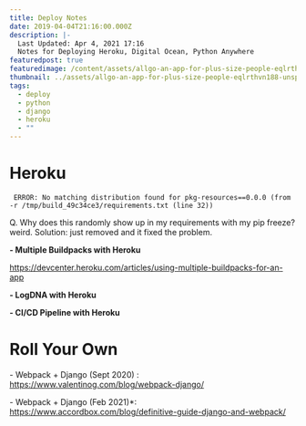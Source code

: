 ```yaml
---
title: Deploy Notes
date: 2019-04-04T21:16:00.000Z
description: |-
  Last Updated: Apr 4, 2021 17:16
  Notes for Deploying Heroku, Digital Ocean, Python Anywhere 
featuredpost: true
featuredimage: /content/assets/allgo-an-app-for-plus-size-people-eqlrthvn188-unsplash.jpg
thumbnail: ../assets/allgo-an-app-for-plus-size-people-eqlrthvn188-unsplash.jpg
tags:
  - deploy
  - python
  - django
  - heroku
  - ""
---
```

# Heroku

```
 ERROR: No matching distribution found for pkg-resources==0.0.0 (from -r /tmp/build_49c34ce3/requirements.txt (line 32))
```

Q. Why does this randomly show up in my requirements with my pip freeze? weird. Solution: just removed and it fixed the problem.

**\- Multiple Buildpacks with Heroku** 

<https://devcenter.heroku.com/articles/using-multiple-buildpacks-for-an-app>

**\- LogDNA with Heroku**

**\- CI/CD Pipeline with Heroku**

# Roll Your Own

\- Webpack + Django (Sept 2020) : <https://www.valentinog.com/blog/webpack-django/>

\- Webpack + Django (Feb 2021)*: <https://www.accordbox.com/blog/definitive-guide-django-and-webpack/>